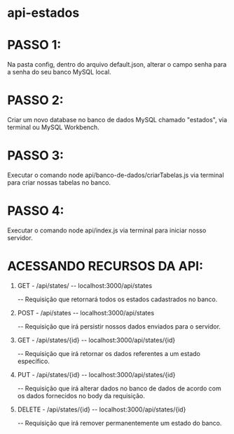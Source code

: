 # api-estados

# PASSO 1: 
Na pasta config, dentro do arquivo default.json, alterar o campo senha para a senha do seu banco MySQL local.

# PASSO 2: 
Criar um novo database no banco de dados MySQL chamado "estados", via terminal ou MySQL Workbench.

# PASSO 3: 
Executar o comando node api/banco-de-dados/criarTabelas.js via terminal para criar nossas tabelas no banco.

# PASSO 4: 
Executar o comando node api/index.js via terminal para iniciar nosso servidor.


# ACESSANDO RECURSOS DA API:
  1. GET - /api/states/ -- localhost:3000/api/states
    
     -- Requisição que retornará todos os estados cadastrados no banco.

  2. POST - /api/states -- localhost:3000/api/states

     -- Requisição que irá persistir nossos dados enviados para o servidor.

  3. GET - /api/states/{id} -- localhost:3000/api/states/{id}
  
     -- Requisição que irá retornar os dados referentes a um estado específico.

  4. PUT - /api/states/{id} -- localhost:3000/api/states/{id}

     -- Requisição que irá alterar dados no banco de dados de acordo com os dados fornecidos no body da requisição.

  5. DELETE - /api/states/{id} -- localhost:3000/api/states/{id}

     -- Requisição que irá remover permanentemente um estado do banco.

